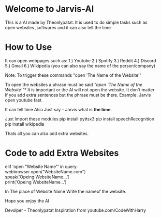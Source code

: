# Welcome to Jarvis-AI

This is a AI made by Theonlypatat. It is used to do simple tasks such as open websites ,softwares and it can also tell the time

# How to Use

 It can open webpages such as:
1.) Youtube 
2.) Spotify
3.) Reddit
4.) Discord
5.) Gmail
6.) Wikipedia 
(you can also say the name of the person/company) 

Note: To trigger these commands "open 'The Name of the Website'"

To open the websites a phrase must be said *"open 'The Name of the Website'"** It is important or the AI will not open the website. It don't matter if you add extra sentences but the phrase must be there.
Example: Jarvis open youtube fast.

It can tell time Also
Just say - Jarvis what is **the time**.

Just Import these modules
pip install pyttsx3
pip install speechRecognition
pip install wikipedia

Thats all you can also add extra websites.

# Code to add Extra Websites

elif 'open "Website Name"' in query:                                                                                                                                        
    webbrowser.open("WebsiteName.com")                                                                                                                                    
    speak('Opeing WebsiteName...')                                                                                                                                                                                                                                                               
    print('Opeing WebsiteName...')

In The place of Website Name Write the nameof the website.

Hope you enjoy the AI

Devolper - Theonlypatat
Inspiration from youtube.com/CodeWithHarry
